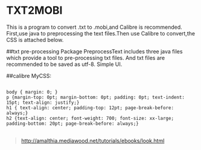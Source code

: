 # TXT2MOBI
This is a program to convert .txt to .mobi,and Calibre is recommended.
First,use java to preprocessing the text files.Then use Calibre to convert,the CSS is attached below.

##txt pre-processing
Package PreprocessText includes three java files which provide a tool to pre-processing txt files.
And txt files are recommended to be saved as utf-8.
Simple UI.

##calibre 
MyCSS:
<pre>
<code>
body { margin: 0; }
p {margin-top: 0pt; margin-bottom: 0pt; padding: 0pt; text-indent: 15pt; text-align: justify;}
h1 { text-align: center; padding-top: 12pt; page-break-before: always;}
h2 {text-align: center; font-weight: 700; font-size: xx-large; padding-bottom: 20pt; page-break-before: always;}
</code>
</pre>
>http://amalthia.mediawood.net/tutorials/ebooks/look.html

